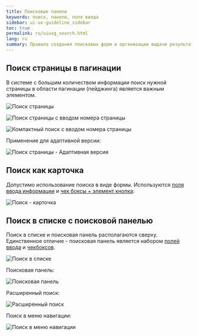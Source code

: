 ```yaml
---
title: Поисковые панели
keywords: поиск, панели, поля ввода
sidebar: ui-ux-guideline_sidebar
toc: true
permalink: ru/uiuxg_search.html
lang: ru
summary: Правила создания поисковых форм и организации выдачи результатов поиска.
---
```


## Поиск страницы в пагинации

В системе с большим количеством информации поиск нужной страницы в области пагинации (пейджинга) является важным элементом.

![Поиск страницы](/images/pages/guides/ui-ux-guideline/uiuxg_search/1.png)

![Поиск страницы с вводом номера страницы](/images/pages/guides/ui-ux-guideline/uiuxg_search/2.png)

![Компактный поиск с вводом номера страницы](/images/pages/guides/ui-ux-guideline/uiuxg_search/3.png)

Применение для адаптивной версии:

![Поиск страницы - Адаптивная версия](/images/pages/guides/ui-ux-guideline/uiuxg_search/4.png)

## Поиск как карточка

Допустимо использование поиска в виде формы. Используются [поля ввода информации](uiuxg_input_fields.ru.md) и [чек боксы + элемент кнопка](uiuxg_buttons.ru.md):

![Поиск - карточка](/images/pages/guides/ui-ux-guideline/uiuxg_search/5.png)

## Поиск в списке с поисковой панелью

Поиск в списке и поисковая панель располагаются сверху. Единственное отличие - поисковая панель является набором [полей ввода](uiuxg_input_fields.ru.md) и [чекбоксов](uiuxg_buttons.ru.md).

![Поиск в списке](/images/pages/guides/ui-ux-guideline/uiuxg_search/6.png)

Поисковая панель:

![Поисковая панель](/images/pages/guides/ui-ux-guideline/uiuxg_search/7.png)

Расширенный поиск:

![Расширенный поиск](/images/pages/guides/ui-ux-guideline/uiuxg_search/8.png)

Поиск в меню навигации:

![Поиск в меню навигации](/images/pages/guides/ui-ux-guideline/uiuxg_search/9.png)
